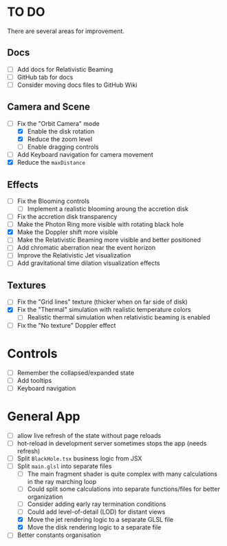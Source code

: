 # TO DO

There are several areas for improvement.

## Docs

- [ ] Add docs for Relativistic Beaming
- [ ] GitHub tab for docs
- [ ] Consider moving docs files to GitHub Wiki

## Camera and Scene

- [ ] Fix the "Orbit Camera" mode
  - [x] Enable the disk rotation
  - [x] Reduce the zoom level
  - [ ] Enable dragging controls
- [ ] Add Keyboard navigation for camera movement
- [x] Reduce the `maxDistance`

## Effects

- [ ] Fix the Blooming controls
  - [ ] Implement a realistic blooming aroung the accretion disk
- [ ] Fix the accretion disk transparency
- [ ] Make the Photon Ring more visible with rotating black hole
- [x] Make the Doppler shift more visible
- [ ] Make the Relativistic Beaming more visible and better positioned
- [ ] Add chromatic aberration near the event horizon
- [ ] Improve the Relativistic Jet visualization
- [ ] Add gravitational time dilation visualization effects

## Textures
- [ ] Fix the "Grid lines" texture (thicker when on far side of disk)
- [x] Fix the "Thermal" simulation with realistic temperature colors
  - [ ] Realistic thermal simulation when relativistic beaming is enabled
- [ ] Fix the "No texture" Doppler effect

# Controls
- [ ] Remember the collapsed/expanded state
- [ ] Add tooltips
- [ ] Keyboard navigation

# General App
- [ ] allow live refresh of the state without page reloads
- [ ] hot-reload in development server sometimes stops the app (needs refresh)
- [ ] Split `BlackHole.tsx` business logic from JSX
- [ ] Split `main.glsl` into separate files
  - [ ] The main fragment shader is quite complex with many calculations in the ray marching loop
  - [ ] Could split some calculations into separate functions/files for better organization
  - [ ] Consider adding early ray termination conditions
  - [ ] Could add level-of-detail (LOD) for distant views
  - [x] Move the jet rendering logic to a separate GLSL file
  - [x] Move the disk rendering logic to a separate file
- [ ] Better constants organisation